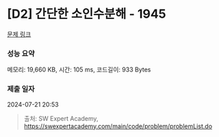 # [D2] 간단한 소인수분해 - 1945 

[문제 링크](https://swexpertacademy.com/main/code/problem/problemDetail.do?contestProbId=AV5Pl0Q6ANQDFAUq) 

### 성능 요약

메모리: 19,660 KB, 시간: 105 ms, 코드길이: 933 Bytes

### 제출 일자

2024-07-21 20:53



> 출처: SW Expert Academy, https://swexpertacademy.com/main/code/problem/problemList.do